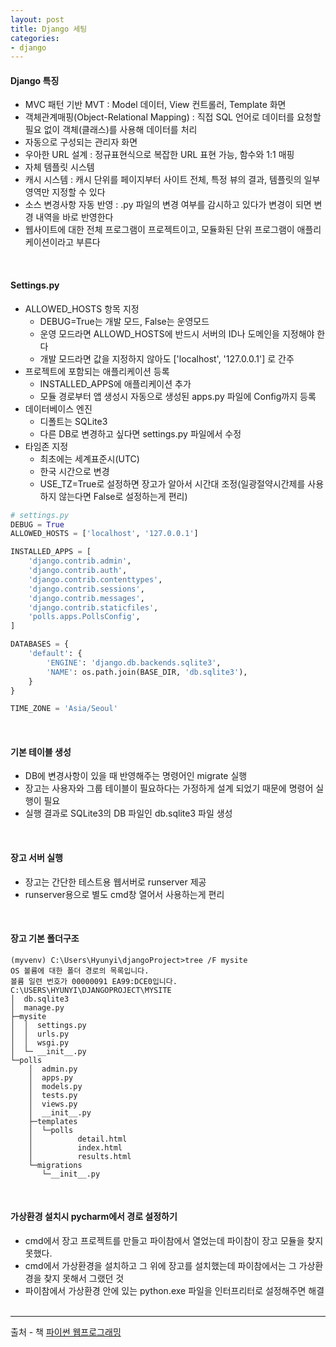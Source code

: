 ```yaml
---
layout: post
title: Django 세팅
categories:
- django
---
```

#### Django 특징
- MVC 패턴 기반 MVT : Model 데이터, View 컨트롤러, Template 화면
- 객체관계매핑(Object-Relational Mapping) : 직접 SQL 언어로 데이터를 요청할 필요 없이 객체(클래스)를 사용해 데이터를 처리
- 자동으로 구성되는 관리자 화면  
- 우아한 URL 설계 : 정규표현식으로 복잡한 URL 표현 가능, 함수와 1:1 매핑
- 자체 템플릿 시스템
- 캐시 시스템 : 캐시 단위를 페이지부터 사이트 전체, 특정 뷰의 결과, 템플릿의 일부 영역만 지정할 수 있다
- 소스 변경사항 자동 반영 : .py 파일의 변경 여부를 감시하고 있다가 변경이 되면 변경 내역을 바로 반영한다
- 웹사이트에 대한 전체 프로그램이 프로젝트이고, 모듈화된 단위 프로그램이 애플리케이션이라고 부른다

&nbsp;  
#### Settings.py
- ALLOWED_HOSTS 항목 지정
  * DEBUG=True는 개발 모드, False는 운영모드
  * 운영 모드라면 ALLOWD_HOSTS에 반드시 서버의 ID나 도메인을 지정해야 한다
  * 개발 모드라면 값을 지정하지 않아도 ['localhost', '127.0.0.1'] 로 간주
- 프로젝트에 포함되는 애플리케이션 등록
  * INSTALLED_APPS에 애플리케이션 추가
  * 모듈 경로부터 앱 생성시 자동으로 생성된 apps.py 파일에 Config까지 등록
- 데이터베이스 엔진
  * 디폴트는 SQLite3
  * 다른 DB로 변경하고 싶다면 settings.py 파일에서 수정
- 타임존 지정
  * 최초에는 세계표준시(UTC)
  * 한국 시간으로 변경
  * USE_TZ=True로 설정하면 장고가 알아서 시간대 조정(일광절약시간제를 사용하지 않는다면 False로 설정하는게 편리)

```python
# settings.py
DEBUG = True
ALLOWED_HOSTS = ['localhost', '127.0.0.1']

INSTALLED_APPS = [
    'django.contrib.admin',
    'django.contrib.auth',
    'django.contrib.contenttypes',
    'django.contrib.sessions',
    'django.contrib.messages',
    'django.contrib.staticfiles',
    'polls.apps.PollsConfig',
]

DATABASES = {
    'default': {
        'ENGINE': 'django.db.backends.sqlite3',
        'NAME': os.path.join(BASE_DIR, 'db.sqlite3'),
    }
}

TIME_ZONE = 'Asia/Seoul'
```

&nbsp;  
#### 기본 테이블 생성
- DB에 변경사항이 있을 때 반영해주는 명령어인 migrate 실행
- 장고는 사용자와 그룹 테이블이 필요하다는 가정하게 설계 되었기 때문에 명령어 실행이 필요
- 실행 결과로 SQLite3의 DB 파일인 db.sqlite3 파일 생성

&nbsp;  
#### 장고 서버 실행
- 장고는 간단한 테스트용 웹서버로 runserver 제공
- runserver용으로 별도 cmd창 열어서 사용하는게 편리

&nbsp;  
#### 장고 기본 폴더구조
```
(myvenv) C:\Users\Hyunyi\djangoProject>tree /F mysite
OS 볼륨에 대한 폴더 경로의 목록입니다.
볼륨 일련 번호가 00000091 EA99:DCE0입니다.
C:\USERS\HYUNYI\DJANGOPROJECT\MYSITE
│  db.sqlite3
│  manage.py
├─mysite
│  │  settings.py
│  │  urls.py
│  │  wsgi.py
│  └─ __init__.py
└─polls
    │  admin.py
    │  apps.py
    │  models.py
    │  tests.py
    │  views.py
    │  __init__.py
    ├─templates
    │  └─polls
    │          detail.html
    │          index.html
    │          results.html
    └─migrations
       └─__init__.py  
```

&nbsp;  
#### 가상환경 설치시 pycharm에서 경로 설정하기
- cmd에서 장고 프로젝트를 만들고 파이참에서 열었는데 파이참이 장고 모듈을 찾지 못했다.
- cmd에서 가상환경을 설치하고 그 위에 장고를 설치했는데 파이참에서는 그 가상환경을 찾지 못해서 그랬던 것
- 파이참에서 가상환경 안에 있는 python.exe 파일을 인터프리터로 설정해주면 해결 
&nbsp;  

---
출처 - 책 [파이썬 웹프로그래밍](http://www.hanbit.co.kr/store/books/look.php?p_code=B4329597070)
